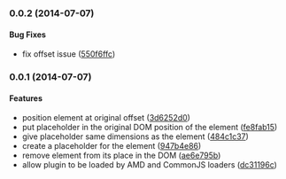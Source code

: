 <a name="0.0.2"></a>
### 0.0.2 (2014-07-07)


#### Bug Fixes

* fix offset issue ([550f6ffc](https://github.com/garrettn/jquery-takeout/commit/550f6ffcc523a01247aa57a5e9d246a8e0a16abe))


<a name="0.0.1"></a>
### 0.0.1 (2014-07-07)


#### Features

* position element at original offset ([3d6252d0](https://github.com/garrettn/jquery-takeout/commit/3d6252d006270090727f3429751c36c2e460af86))
* put placeholder in the original DOM position of the element ([fe8fab15](https://github.com/garrettn/jquery-takeout/commit/fe8fab15865873994cf1fb3784dda87c4420acbd))
* give placeholder same dimensions as the element ([484c1c37](https://github.com/garrettn/jquery-takeout/commit/484c1c37ebc68cbdd159d5ab982ab1c1fbcadf3f))
* create a placeholder for the element ([947b4e86](https://github.com/garrettn/jquery-takeout/commit/947b4e86eb6bd4df6f06b0b5e1878cd01970e295))
* remove element from its place in the DOM ([ae6e795b](https://github.com/garrettn/jquery-takeout/commit/ae6e795ba4beb4050a37794597dc98fe277500dd))
* allow plugin to be loaded by AMD and CommonJS loaders ([dc31196c](https://github.com/garrettn/jquery-takeout/commit/dc31196c61b06ed0c67bdc9c90e918a125045a59))

